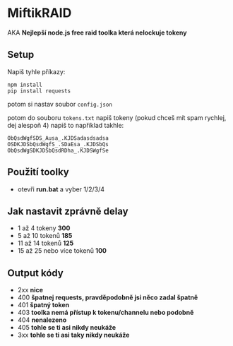 # MiftikRAID
AKA **Nejlepší node.js free raid toolka která nelockuje tokeny**
## Setup
Napiš tyhle příkazy:
```
npm install
pip install requests
```

potom si nastav soubor `config.json`

potom do souboru `tokens.txt` napiš tokeny (pokud chceš mít spam rychlej, dej alespoň 4)
napiš to například takhle:
```
ObQsdWgfSDS_Ausa_.KJDSadasdsadsa
OSDKJDSbQsdWgfS_.SDaEsa_.KJDSbQs
ObQsdWgSDKJDSbQsdRDha_.KJDSWgfSe
```

## Použití toolky
- otevři **run.bat** a vyber 1/2/3/4

## Jak nastavit zprávně delay
- 1 až 4 tokeny **300**
- 5 až 10 tokenů **185**
- 11 až 14 tokenů **125**
- 15 až 25 nebo více tokenů **100**

## Output kódy
- 2xx **nice**
- 400 **špatnej requests, pravděpodobně jsi něco zadal špatně**
- 401 **špatný token**
- 403 **toolka nemá přístup k tokenu/channelu nebo podobně**
- 404 **nenalezeno**
- 405 **tohle se ti asi nikdy neukáže**
- 3xx **tohle se ti asi taky nikdy neukáže**

